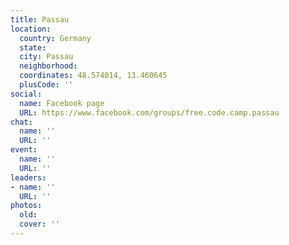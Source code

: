 ```yaml
---
title: Passau
location:
  country: Germany
  state: 
  city: Passau
  neighborhood: 
  coordinates: 48.574014, 13.460645
  plusCode: ''
social:
  name: Facebook page
  URL: https://www.facebook.com/groups/free.code.camp.passau
chat:
  name: ''
  URL: ''
event:
  name: ''
  URL: ''
leaders:
- name: ''
  URL: ''
photos:
  old: 
  cover: ''
---
```

